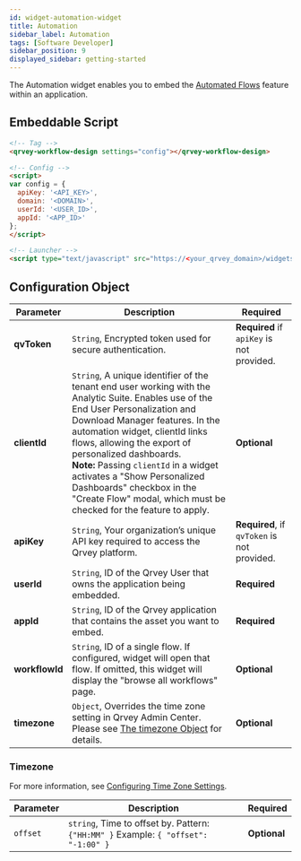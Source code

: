 ```yaml
---
id: widget-automation-widget
title: Automation
sidebar_label: Automation
tags: [Software Developer]
sidebar_position: 9
displayed_sidebar: getting-started
---
```


The Automation widget enables you to embed the [Automated Flows](../../../composer/09-Automation/overview-of-automation.md) feature within an application.

## Embeddable Script

```html
<!-- Tag -->
<qrvey-workflow-design settings="config"></qrvey-workflow-design>

<!-- Config -->
<script>
var config = {
  apiKey: '<API_KEY>',
  domain: '<DOMAIN>',
  userId: '<USER_ID>',
  appId: '<APP_ID>'
};
</script>

<!-- Launcher -->
<script type="text/javascript" src="https://<your_qrvey_domain>/widgets-launcher/app.js"></script>
```

## Configuration Object

| **Parameter** | **Description** | **Required** |
| --- | --- | --- |
| **qvToken** | `String`, Encrypted token used for secure authentication. | **Required** if `apiKey` is not provided. |
| **clientId** | `String`, A unique identifier of the tenant end user working with the Analytic Suite. Enables use of the End User Personalization and Download Manager features.  In the automation widget, clientId links flows, allowing the export of personalized dashboards. <br /> **Note:** Passing `clientId` in a widget activates a "Show Personalized Dashboards" checkbox in the "Create Flow" modal, which must be checked for the feature to apply. | **Optional** |
| **apiKey** | `String`, Your organization’s unique API key required to access the Qrvey platform. | **Required**, if `qvToken` is not provided. |
| **userId** | `String`, ID of the Qrvey User that owns the application being embedded. | **Required**  || `domain` | `String`, The base URL of your Qrvey instance. | **Required** | 
| **appId** | `String`,  ID of the Qrvey application that contains the asset you want to embed. | **Required** |
| **workflowId** | `String`, ID of a single flow. If configured, widget will open that flow. If omitted, this widget will display the "browse all workflows" page. | **Optional** |
| **timezone** | `Object`, Overrides the time zone setting in Qrvey Admin Center. Please see [The timezone Object](#the-timezone-object) for details.  | **Optional** | 

### Timezone

For more information, see [Configuring Time Zone Settings](../../10-Timezone%20Settings/timezone-support.md).

| **Parameter** | **Description** | **Required** |
| --- | --- | --- |
| `offset` | `string`, Time to offset by. Pattern: `{"HH:MM" }` Example: `{ "offset": "-1:00" }`   | **Optional** | 